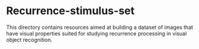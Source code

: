 # Recurrence-stimulus-set
This directory contains resources aimed at building a dataset of images that have visual properties suited for studying recurrence processing in visual object recognition.
